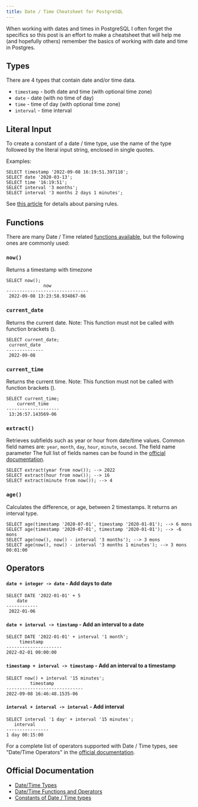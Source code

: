 ```yaml
---
title: Date / Time Cheatsheet for PostgreSQL
---
```


When working with dates and times in PostgreSQL I often forget the specifics so this post is an effort to make a cheatsheet that will help me (and hopefully others) remember the basics of working with date and time in Postgres.

## Types

There are 4 types that contain date and/or time data.

- `timestamp` - both date and time (with optional time zone)
- `date` - date (with no time of day)
- `time` - time of day (with optional time zone)
- `interval` - time interval

## Literal Input

To create a constant of a date / time type, use the name of the type followed by the literal input string, enclosed in single quotes.

Examples:

```
SELECT timestamp '2022-09-08 16:19:51.397118';
SELECT date '2020-03-13';
SELECT time '16:19:51';
SELECT interval '3 months';
SELECT interval '3 months 2 days 1 minutes';
```

See [this article](https://www.postgresql.org/docs/current/datetime-appendix.html) for details about parsing rules.


## Functions

There are many Date / Time related [functions available](https://www.postgresql.org/docs/current/functions-datetime.html), but the following ones are commonly used:

### `now()`

Returns a timestamp with timezone

```
SELECT now();
              now
-------------------------------
 2022-09-08 13:23:58.934867-06

```

### `current_date`

Returns the current date.  Note: This function must not be called with function brackets ().

```
SELECT current_date;
 current_date
--------------
 2022-09-08
```

### `current_time`

Returns the current time.  Note: This function must not be called with function brackets ().

```
SELECT current_time;
    current_time
--------------------
 13:26:57.143569-06
 ```

 ### `extract()`

 Retrieves subfields such as year or hour from date/time values.  Common field names are: `year`, `month`, `day`, `hour`, `minute`, `second`.  The field name parameter   The full list of fields names can be found in the [official documentation](https://www.postgresql.org/docs/current/functions-datetime.html#FUNCTIONS-DATETIME-EXTRACT).

 ```
SELECT extract(year from now()); --> 2022
SELECT extract(hour from now()); --> 16
SELECT extract(minute from now()); --> 4
 ```

  ### `age()`

Calculates the difference, or age, between 2 timestamps.  It returns an interval type.

 ```
SELECT age(timestamp '2020-07-01', timestamp '2020-01-01'); --> 6 mons
SELECT age(timestamp '2020-07-01', timestamp '2020-01-01'); --> -6 mons
SELECT age(now(), now() - interval '3 months'); --> 3 mons
SELECT age(now(), now() - interval '3 months 1 minutes'); --> 3 mons 00:01:00
 ```

## Operators

#### `date + integer -> date` - Add days to date
```
SELECT DATE '2022-01-01' + 5
    date
------------
 2022-01-06
 ```

 #### `date + interval -> timstamp` - Add an interval to a date
 ```
 SELECT DATE '2022-01-01' + interval '1 month';
      timestamp
---------------------
 2022-02-01 00:00:00
 ```

 #### `timestamp + interval -> timestamp` - Add an interval to a timestamp
 ```
 SELECT now() + interval '15 minutes';
          timestamp
-----------------------------
 2022-09-08 16:46:48.1535-06
 ```

  #### `interval + interval -> interval` - Add interval
 ```
 SELECT interval '1 day' + interval '15 minutes';
    interval
----------------
 1 day 00:15:00
 ```

 For a complete list of operators supported with Date / Time types, see "Date/Time Operators" in the [official documentation](https://www.postgresql.org/docs/current/functions-datetime.html#FUNCTIONS-DATETIME-CURRENT).

## Official Documentation
- [Date/Time Types](https://www.postgresql.org/docs/current/datatype-datetime.html)
- [Date/Time Functions and Operators](https://www.postgresql.org/docs/current/functions-datetime.html)
- [Constants of Date / Time types](https://www.postgresql.org/docs/current/sql-syntax-lexical.html#SQL-SYNTAX-CONSTANTS-GENERIC)
